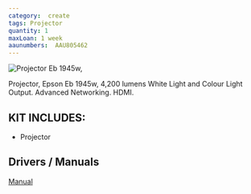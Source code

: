 ```yaml
---
category:  create
tags: Projector
quantity: 1
maxLoan: 1 week
aaunumbers:  AAU805462
---
```

![Projector Eb 1945w,](https://cdn.bdstall.com/product-image/giant_52526.jpg)

Projector, Epson Eb 1945w, 4,200 lumens White Light and Colour Light Output. Advanced Networking. HDMI.
## KIT INCLUDES:
-  Projector

## Drivers / Manuals
[Manual](https://www.epson.eu/en_EU/products/projectors/installation/epson-eb-1945w/p/11573#support)



